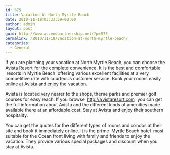 ```yaml
---
id: 675
title: Vacation At North Myrtle Beach
date: 2010-11-18T03:33:59+00:00
author: admin
layout: post
guid: http://www.ascendpartnership.net/?p=675
permalink: /2010/11/18/vacation-at-north-myrtle-beach/
categories:
  - General
---
```

If you are planning your vacation at North Myrtle Beach, you can choose the Avista Resort for the complete convenience. It is the best and comfortable &nbsp;resorts in Myrtle Beach&nbsp; offering various excellent facilities at a very competitive rate with courteous customer service. Book your rooms easily online at Avista and enjoy the vacation.

Avista is located very nearer to the shops, theme parks and premier golf courses for easy reach. If you browse &nbsp;http://avistaresort.com&nbsp; you can get the full information about Avista and the different kinds of amenities made available there at an affordable cost. Stay at Avista and enjoy their southern hospitality.

You can get the quotes for the different types of rooms and condos at their site and book it immediately online. It is the prime &nbsp;Myrtle Beach hotel&nbsp; most suitable for the Ocean front living with family and friends to enjoy the vacation. They provide various special packages and discount when you stay at Avista.